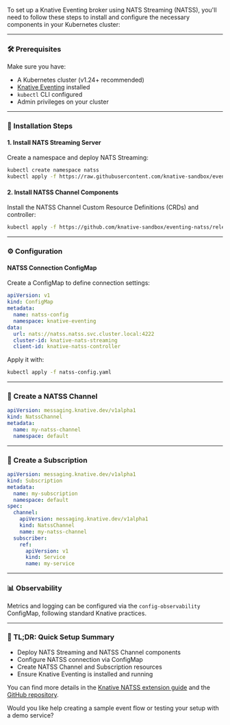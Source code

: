 To set up a Knative Eventing broker using NATS Streaming (NATSS), you'll need to follow these steps to install and configure the necessary components in your Kubernetes cluster:

---

### 🛠 Prerequisites
Make sure you have:
- A Kubernetes cluster (v1.24+ recommended)
- [Knative Eventing](https://knative.dev/docs/install/yaml-install/eventing/install-eventing-with-yaml/) installed
- `kubectl` CLI configured
- Admin privileges on your cluster

---

### 🚀 Installation Steps

#### 1. **Install NATS Streaming Server**
Create a namespace and deploy NATS Streaming:

```bash
kubectl create namespace natss
kubectl apply -f https://raw.githubusercontent.com/knative-sandbox/eventing-natss/main/config/broker/natss.yaml
```

#### 2. **Install NATSS Channel Components**
Install the NATSS Channel Custom Resource Definitions (CRDs) and controller:

```bash
kubectl apply -f https://github.com/knative-sandbox/eventing-natss/releases/latest/download/natss-channel.yaml
```

---

### ⚙️ Configuration

#### NATSS Connection ConfigMap
Create a ConfigMap to define connection settings:

```yaml
apiVersion: v1
kind: ConfigMap
metadata:
  name: natss-config
  namespace: knative-eventing
data:
  url: nats://natss.natss.svc.cluster.local:4222
  cluster-id: knative-nats-streaming
  client-id: knative-natss-controller
```

Apply it with:

```bash
kubectl apply -f natss-config.yaml
```

---

### 📡 Create a NATSS Channel

```yaml
apiVersion: messaging.knative.dev/v1alpha1
kind: NatssChannel
metadata:
  name: my-natss-channel
  namespace: default
```

---

### 🔗 Create a Subscription

```yaml
apiVersion: messaging.knative.dev/v1alpha1
kind: Subscription
metadata:
  name: my-subscription
  namespace: default
spec:
  channel:
    apiVersion: messaging.knative.dev/v1alpha1
    kind: NatssChannel
    name: my-natss-channel
  subscriber:
    ref:
      apiVersion: v1
      kind: Service
      name: my-service
```

---

### 📊 Observability
Metrics and logging can be configured via the `config-observability` ConfigMap, following standard Knative practices.

---

### 🧭 TL;DR: Quick Setup Summary
- Deploy NATS Streaming and NATSS Channel components
- Configure NATSS connection via ConfigMap
- Create NATSS Channel and Subscription resources
- Ensure Knative Eventing is installed and running

You can find more details in the [Knative NATSS extension guide](https://deepwiki.com/knative-extensions/eventing-natss/1.2-getting-started) and the [GitHub repository](https://github.com/knative-extensions/eventing-natss).

Would you like help creating a sample event flow or testing your setup with a demo service?
